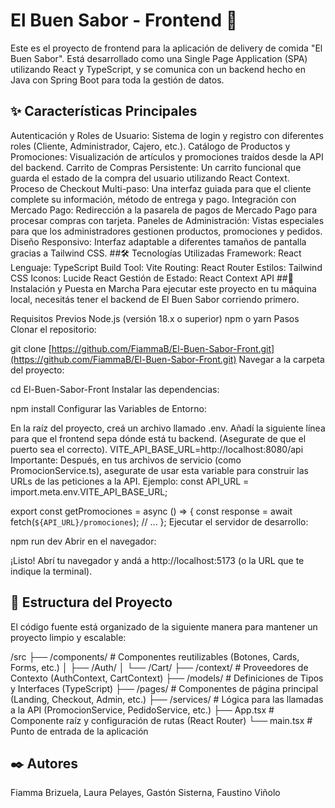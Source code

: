 # El Buen Sabor - Frontend 🍔
Este es el proyecto de frontend para la aplicación de delivery de comida "El Buen Sabor". Está desarrollado como una Single Page Application (SPA) utilizando React y TypeScript, y se comunica con un backend hecho en Java con Spring Boot para toda la gestión de datos.

## ✨ Características Principales
Autenticación y Roles de Usuario: Sistema de login y registro con diferentes roles (Cliente, Administrador, Cajero, etc.).
Catálogo de Productos y Promociones: Visualización de artículos y promociones traídos desde la API del backend.
Carrito de Compras Persistente: Un carrito funcional que guarda el estado de la compra del usuario utilizando React Context.
Proceso de Checkout Multi-paso: Una interfaz guiada para que el cliente complete su información, método de entrega y pago.
Integración con Mercado Pago: Redirección a la pasarela de pagos de Mercado Pago para procesar compras con tarjeta.
Paneles de Administración: Vistas especiales para que los administradores gestionen productos, promociones y pedidos.
Diseño Responsivo: Interfaz adaptable a diferentes tamaños de pantalla gracias a Tailwind CSS.
##🛠️ Tecnologías Utilizadas
Framework: React
Lenguaje: TypeScript
Build Tool: Vite
Routing: React Router
Estilos: Tailwind CSS
Iconos: Lucide React
Gestión de Estado: React Context API
##🚀 Instalación y Puesta en Marcha
Para ejecutar este proyecto en tu máquina local, necesitás tener el backend de El Buen Sabor corriendo primero.

Requisitos Previos
Node.js (versión 18.x o superior)
npm o yarn
Pasos
Clonar el repositorio:

git clone [https://github.com/FiammaB/El-Buen-Sabor-Front.git](https://github.com/FiammaB/El-Buen-Sabor-Front.git)
Navegar a la carpeta del proyecto:

cd El-Buen-Sabor-Front
Instalar las dependencias:

npm install
Configurar las Variables de Entorno:

En la raíz del proyecto, creá un archivo llamado .env.
Añadí la siguiente línea para que el frontend sepa dónde está tu backend. (Asegurate de que el puerto sea el correcto).
VITE_API_BASE_URL=http://localhost:8080/api
Importante: Después, en tus archivos de servicio (como PromocionService.ts), asegurate de usar esta variable para construir las URLs de las peticiones a la API. Ejemplo:
const API_URL = import.meta.env.VITE_API_BASE_URL;

export const getPromociones = async () => {
    const response = await fetch(`${API_URL}/promociones`);
    // ...
};
Ejecutar el servidor de desarrollo:

npm run dev
Abrir en el navegador:

¡Listo! Abrí tu navegador y andá a http://localhost:5173 (o la URL que te indique la terminal).
## 📁 Estructura del Proyecto
El código fuente está organizado de la siguiente manera para mantener un proyecto limpio y escalable:

/src
├── /components/    # Componentes reutilizables (Botones, Cards, Forms, etc.)
│   ├── /Auth/
│   └── /Cart/
├── /context/       # Proveedores de Contexto (AuthContext, CartContext)
├── /models/        # Definiciones de Tipos y Interfaces (TypeScript)
├── /pages/         # Componentes de página principal (Landing, Checkout, Admin, etc.)
├── /services/      # Lógica para las llamadas a la API (PromocionService, PedidoService, etc.)
├── App.tsx         # Componente raíz y configuración de rutas (React Router)
└── main.tsx        # Punto de entrada de la aplicación
## ✒️ Autores
Fiamma Brizuela, Laura Pelayes, Gastón Sisterna, Faustino Viñolo
